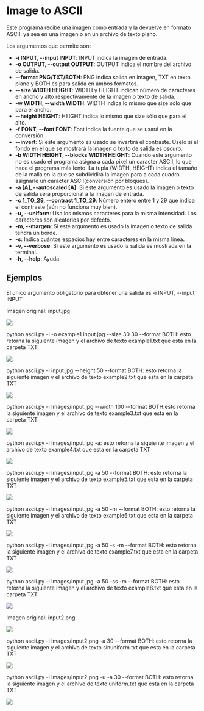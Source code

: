 # Image to ASCII

Este programa recibe una imagen como entrada y la devuelve en formato ASCII,
ya sea en una imagen o en un archivo de texto plano.

Los argumentos que permite son:

* **-i INPUT, --input INPUT**: INPUT indica la imagen de entrada.
* **-o OUTPUT, --output OUTPUT**: OUTPUT indica el nombre del archivo de salida.
* **--format PNG/TXT/BOTH**: PNG indica salida en imagen, TXT en texto plano y 
    BOTH es para salida en ambos formatos.
* **--size WIDTH HEIGHT**: WIDTH y HEIGHT indican número de caracteres en ancho y alto
    respectivamente de la imagen o texto de salida.
* **-w WIDTH, --width WIDTH**: WIDTH indica lo mismo que size sólo que para el ancho.
* **--height HEIGHT**: HEIGHT indica lo mismo que size sólo que para el alto.
* **-f FONT, --font FONT**: Font indica la fuente que se usará en la conversión.
* **--invert**: Si este argumento es usado se invertirá el contraste. Úselo si el
    fondo en el que se mostrará la imagen o texto de salida es oscuro.
* **-b WIDTH HEIGHT, --blocks WIDTH HEIGHT**: Cuando este argumento no es usado
    el programa asigna a cada pixel un caracter ASCII, lo que hace el programa
    más lento. La tupla (WIDTH, HEIGHT) indica el tamaño de la malla en la que se
    subdividirá la imagen para a cada cuadro asignarle un caracter ASCII(conversión
    por bloques).
* **-a [A], --autoscaled [A]**: Si este argumento es usado la imagen o texto de salida
    será proporcional a la imagen de entrada.
* **-c 1_TO_29, --contrast 1_TO_29**: Número entero entre 1 y 29 que indica el contraste (aún
    no funciona muy bien).
* **-u, --uniform**: Usa los mismos caracteres para la misma intensidad. Los caracteres
    son aleatorios por defecto.
* **-m, --margen**: Si este argumento es usado la imagen o texto de salida tendrá un borde.
* **-s**: Indica cuántos espacios hay entre caracteres en la misma línea.
* **-v, --verbose**: Si este argumento es usado la salida es mostrada en la terminal.
* **-h, --help**: Ayuda.
                        
## Ejemplos

El unico argumento obligatorio para obtener una salida es -i INPUT, --input INPUT

Imagen original: input.jpg

![](https://github.com/Luispapiernik/Divertimentos/blob/master/ascii2png/Images/input.jpg)


python ascii.py -i -o example1 input.jpg --size 30 30 --format BOTH: esto retorna la siguiente
imagen y el archivo de texto example1.txt que esta en la carpeta TXT

![](https://github.com/Luispapiernik/Divertimentos/blob/master/ascii2png/Images/example1.png)


python ascii.py -i input.jpg --height 50 --format BOTH: esto retorna la siguiente
imagen y el archivo de texto example2.txt que esta en la carpeta TXT

![](https://github.com/Luispapiernik/Divertimentos/blob/master/ascii2png/Images/example2.png)




python ascii.py -i Images/input.jpg --width 100 --format BOTH:esto retorna la siguiente
imagen y el archivo de texto example3.txt que esta en la carpeta TXT

![](https://github.com/Luispapiernik/Divertimentos/blob/master/ascii2png/Images/example3.png)

python ascii.py -i Images/input.jpg -a: esto retorna la siguiente
imagen y el archivo de texto example4.txt que esta en la carpeta TXT

![](https://github.com/Luispapiernik/Divertimentos/blob/master/ascii2png/Images/example4.png)

python ascii.py -i Images/input.jpg -a 50 --format BOTH: esto retorna la siguiente
imagen y el archivo de texto example5.txt que esta en la carpeta TXT

![](https://github.com/Luispapiernik/Divertimentos/blob/master/ascii2png/Images/example5.png)

python ascii.py -i Images/input.jpg -a 50 -m --format BOTH: esto retorna la siguiente
imagen y el archivo de texto example6.txt que esta en la carpeta TXT

![](https://github.com/Luispapiernik/Divertimentos/blob/master/ascii2png/Images/example6.png)

python ascii.py -i Images/input.jpg -a 50 -s -m --format BOTH: esto retorna la siguiente
imagen y el archivo de texto example7.txt que esta en la carpeta TXT

![](https://github.com/Luispapiernik/Divertimentos/blob/master/ascii2png/Images/example7.png)

python ascii.py -i Images/input.jpg -a 50 -ss -m --format BOTH: esto retorna la siguiente
imagen y el archivo de texto example8.txt que esta en la carpeta TXT

![](https://github.com/Luispapiernik/Divertimentos/blob/master/ascii2png/Images/example8.png)



Imagen original: input2.png

![](https://github.com/Luispapiernik/Divertimentos/blob/master/ascii2png/Images/input2.png)


python ascii.py -i Images/input2.png -a 30 --format BOTH: esto retorna la siguiente
imagen y el archivo de texto sinuniform.txt que esta en la carpeta TXT

![](https://github.com/Luispapiernik/Divertimentos/blob/master/ascii2png/Images/sinuniform.png)

python ascii.py -i Images/input2.png -u -a 30 --format BOTH: esto retorna la siguiente
imagen y el archivo de texto uniform.txt que esta en la carpeta TXT

![](https://github.com/Luispapiernik/Divertimentos/blob/master/ascii2png/Images/uniform.png)

